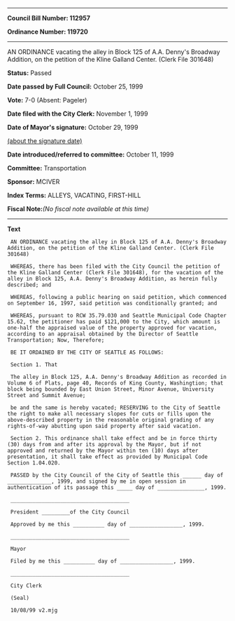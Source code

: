 

********

**Council Bill Number: 112957**
   
**Ordinance Number: 119720**
********

 AN ORDINANCE vacating the alley in Block 125 of A.A. Denny's Broadway Addition, on the petition of the Kline Galland Center. (Clerk File 301648)

**Status:** Passed
   
**Date passed by Full Council:** October 25, 1999
   
**Vote:** 7-0 (Absent: Pageler)
   
**Date filed with the City Clerk:** November 1, 1999
   
**Date of Mayor's signature:** October 29, 1999
   
[(about the signature date)](/~public/approvaldate.htm)
   
   
   
**Date introduced/referred to committee:** October 11, 1999
   
**Committee:** Transportation
   
**Sponsor:** MCIVER
   
   
**Index Terms:** ALLEYS, VACATING, FIRST-HILL

**Fiscal Note:**_(No fiscal note available at this time)_

********

**Text**
   
```
 AN ORDINANCE vacating the alley in Block 125 of A.A. Denny's Broadway Addition, on the petition of the Kline Galland Center. (Clerk File 301648)

 WHEREAS, there has been filed with the City Council the petition of the Kline Galland Center (Clerk File 301648), for the vacation of the alley in Block 125, A.A. Denny's Broadway Addition, as herein fully described; and

 WHEREAS, following a public hearing on said petition, which commenced on September 16, 1997, said petition was conditionally granted; and

 WHEREAS, pursuant to RCW 35.79.030 and Seattle Municipal Code Chapter 15.62, the petitioner has paid $121,000 to the City, which amount is one-half the appraised value of the property approved for vacation, according to an appraisal obtained by the Director of Seattle Transportation; Now, Therefore;

 BE IT ORDAINED BY THE CITY OF SEATTLE AS FOLLOWS:

 Section 1. That

 The alley in Block 125, A.A. Denny's Broadway Addition as recorded in Volume 6 of Plats, page 40, Records of King County, Washingtion; that block being bounded by East Union Street, Minor Avenue, University Street and Summit Avenue;

 be and the same is hereby vacated; RESERVING to the City of Seattle the right to make all necessary slopes for cuts or fills upon the above-described property in the reasonable original grading of any rights-of-way abutting upon said property after said vacation.

 Section 2. This ordinance shall take effect and be in force thirty (30) days from and after its approval by the Mayor, but if not approved and returned by the Mayor within ten (10) days after presentation, it shall take effect as provided by Municipal Code Section 1.04.020.

 PASSED by the City Council of the City of Seattle this ______ day of ______________, 1999, and signed by me in open session in authentication of its passage this _____ day of _______________, 1999.

 ______________________________________

 President _________of the City Council

 Approved by me this __________ day of _________________, 1999.

 ______________________________________

 Mayor

 Filed by me this __________ day of _________________, 1999.

 ______________________________________

 City Clerk

 (Seal)

 10/08/99 v2.mjg

```

